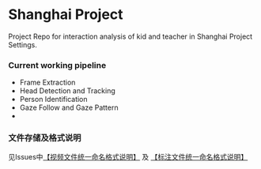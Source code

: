 # Shanghai Project
Project Repo for interaction analysis of kid and teacher in Shanghai Project Settings.

### Current working pipeline
- Frame Extraction
- Head Detection and Tracking
- Person Identification
- Gaze Follow and Gaze Pattern
- 
### 文件存储及格式说明
见Issues中[【视频文件统一命名格式说明】](https://github.com/fei-chang/Shanghai_Project/issues/1#issue-1876615272) 及 [【标注文件统一命名格式说明】](https://github.com/fei-chang/Shanghai_Project/issues/2#issue-1876624553)


